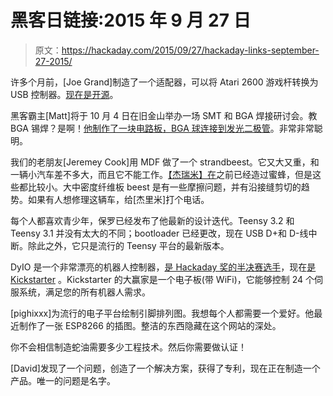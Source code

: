 # 黑客日链接:2015 年 9 月 27 日

> 原文：<https://hackaday.com/2015/09/27/hackaday-links-september-27-2015/>

许多个月前，[Joe Grand]制造了一个适配器，可以将 Atari 2600 游戏杆转换为 USB 控制器。[现在是开源](http://www.grandideastudio.com/portfolio/stelladaptor-2600/)。

黑客霸主[Matt]将于 10 月 4 日在旧金山举办一场 SMT 和 BGA 焊接研讨会。教 BGA 锡焊？是啊！[他制作了一块电路板，BGA 球连接到发光二极管](https://hackaday.io/project/7837-bga-smt-soldering-workshop)。非常非常聪明。

我们的老朋友[Jeremey Cook]用 MDF 做了一个 strandbeest。它又大又重，和一辆小汽车差不多大，而且它不能工作。[【杰瑞米】在](http://hackaday.com/2014/04/14/mountainbeest-a-theo-jansen-creature-comes-alive-in-my-garage/)之前已经造过蜜蜂，但是这些都比较小。大中密度纤维板 beest 是有一些摩擦问题，并有沿接缝剪切的趋势。如果有人想修理这辆车，给[杰里米]打个电话。

每个人都喜欢青少年，保罗已经发布了他最新的设计迭代。Teensy 3.2 和 Teensy 3.1 并没有太大的不同；bootloader 已经更改，现在 USB D+和 D-线中断。除此之外，它只是流行的 Teensy 平台的最新版本。

DyIO 是一个非常漂亮的机器人控制器，[是 Hackaday 奖的半决赛选手](http://hackaday.com/2015/09/17/hackaday-prize-semifinalist-walking-robots-from-scratch/)，现在[是 Kickstarter](https://www.kickstarter.com/projects/neuronrobotics/wifi-dyio-robot-controller-w-24-channels) 。Kickstarter 的大赢家是一个电子板(带 WiFi)，它能够控制 24 个伺服系统，满足您的所有机器人需求。

[pighixxx]为流行的电子平台绘制引脚排列图。我想每个人都需要一个爱好。他最近制作了一张 ESP8266 的插图。整洁的东西隐藏在这个网站的深处。

你不会相信制造蛇油需要多少工程技术。然后你需要做认证！

[David]发现了一个问题，创造了一个解决方案，获得了专利，现在正在制造一个产品。唯一的问题是名字。